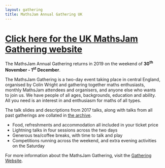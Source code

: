 ```yaml
---
layout: gathering
title: MathsJam Annual Gathering UK
---
```


# [Click here for the UK MathsJam Gathering website](https://www.solipsys.co.uk/cgi-bin/MJ_Wiki.py)

The MathsJam Annual Gathering returns in 2019 on the weekend of
**30<sup>th</sup> November - 1<sup>st</sup> December**.  

The MathsJam Gathering is a two-day event taking place in central England, organised by Colin Wright and gathering together maths enthusiasts, monthly MathsJam attendees and organisers, and anyone else who wants to join us. We have people of all ages, backgrounds, education and ability. All you need is an interest in and enthusiasm for maths of all types.

The talk slides and descriptions from 2017 talks, along with talks from all past gatherings are collated in [the archive](archive).

* Food, refreshments and accommodation all included in your ticket price
* Lightning talks in four sessions across the two days
* Generous tea/coffee breaks, with time to talk and play
* Competitions running across the weekend, and extra evening activities on the Saturday

For more information about the MathsJam Gathering, visit the [Gathering Website](https://www.solipsys.co.uk/cgi-bin/MJ_Wiki.py).
